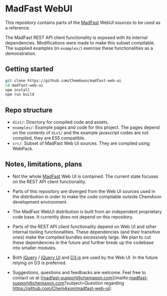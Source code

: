 MadFast WebUI
=============


This repository contains parts of the [MadFast](https://disco.chemaxon.com/products/madfast/latest/) WebUI sources to be 
used as a reference. 

The MadFast REST API client functionality is exposed with its internal dependencies. Modifications were made to make 
this subset compilable. The supplied examples (in `examples/`) exercise these functionalities as a demonstration.


Getting started
---------------

```` bash
git clone https://github.com/ChemAxon/madfast-web-ui
cd madfast-web-ui
npm install
npm run build
````

Repo structure
--------------

 - `dist/`: Directory for compiled code and assets.
 - `examples/`: Example pages and code for this project. The pages depend on the contents of `dist/` and the example 
   javascript codes are not compiled, they are ES5 compatible.
 - `src/`: Subset of MadFast Web UI sources. They are compiled using WebPack.



Notes, limitations, plans
-------------------------

 - Not the whole [MadFast](https://disco.chemaxon.com/products/madfast/latest/) Web UI is 
   contained. The current state focuses on the REST API client functionality.

 - Parts of this repository are diverged from the Web UI sources used in the distribution in
   order to make the code compilable outside ChemAxon development environment. 

 - The MadFast WebUI distribution is built from an independent proprietary code base. It
   currently does not depend on this repository.

 - Parts of the REST API client functionality depend on Web UI and other internal tooling functionalities. These
   dependencies (and their transitive ones) make the compiled bundles excessively large. 
   We plan to cut these dependencies in the future and further break up the codebase into
   smaller modules.

 - Both [jQuery](https://jquery.com) / [jQuery UI](https://jqueryui.com/) and [D3.js](https://d3js.org/) are used by the
   Web UI. In the future relying on D3 is preferred.

 - Suggestions, questions and feedbacks are welcome. Feel free to contact us at 
   [madfast-support@chemaxon.com](mailto:madfast-support@chemaxon.com?subject=Question regarding https://github.com/ChemAxon/madfast-web-ui).


